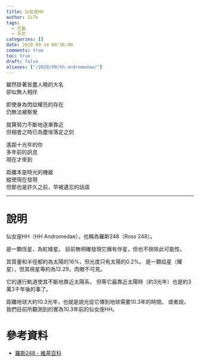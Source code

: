 ```yaml
---
title: 仙女座HH
author: ZiTe
tags:
  - 文藝
  - 天文
categories: []
date: 2020-09-14 00:36:00
comments: true
toc: true
draft: false
aliases: ["/2020/09/hh-andromedae/"]
---
```

雖然掛著皆盡人曉的大名  
卻似無人相伴

即使身為閃焰耀亮的存在  
仍無法被察覺

就算努力不斷地逐漸靠近  
但相會之時已為塵埃落定之刻

遙距十光年的你  
多年前的訊息  
現在才來到

距離本是時光的機器  
縱使現在發現  
但那也是許久之前，早被遺忘的話語

<!--more-->

---

# 說明

仙女座HH（HH Andromedae），也稱為羅斯248（Ross 248）。

是一顆恆星，為紅矮星。
目前無明確發現它擁有伴星，但也不排除此可能性。

其質量和半徑都約為太陽的16%，但光度只有太陽的0.2%。
是一顆焰星（耀星），但其視星等約為12.29，肉眼不可見。

它的運行軌道使其不斷地靠近太陽系，
但等它最靠近太陽時（約3光年）也是約3萬3千年後的事了。

距離地球大約10.3光年，也就是說光從它傳到地球需要10.3年的時間。
或者說，我們目前所觀測到的實為10.3年前的仙女座HH。


# 參考資料
* [羅斯248 - 維基百科](https://zh.wikipedia.org/wiki/%E7%BD%97%E6%96%AF248)
